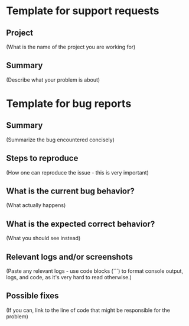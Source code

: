 # Template for support requests

## Project
(What is the name of the project you are working for)

## Summary

(Describe what your problem is about)

# Template for bug reports

## Summary

(Summarize the bug encountered concisely)

## Steps to reproduce

(How one can reproduce the issue - this is very important)

## What is the current bug behavior?

(What actually happens)

## What is the expected correct behavior?

(What you should see instead)

## Relevant logs and/or screenshots

(Paste any relevant logs - use code blocks (```) to format console output, logs, and code, as
it's very hard to read otherwise.)

## Possible fixes

(If you can, link to the line of code that might be responsible for the problem)